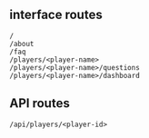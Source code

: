 
## interface routes
```
/
/about
/faq
/players/<player-name>
/players/<player-name>/questions
/players/<player-name>/dashboard
```

## API routes
```
/api/players/<player-id>
```

